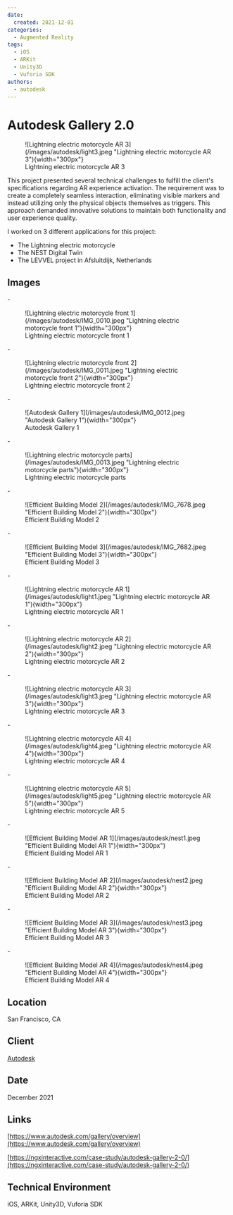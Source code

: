 ```yaml
---
date:
  created: 2021-12-01
categories:
  - Augmented Reality
tags:
  - iOS
  - ARKit
  - Unity3D
  - Vuforia SDK
authors:
  - autodesk
---
```


# Autodesk Gallery 2.0

<figure markdown> ![Lightning electric motorcycle AR 3](/images/autodesk/light3.jpeg "Lightning electric motorcycle AR 3"){width="300px"} <figcaption>Lightning electric motorcycle AR 3</figcaption></figure>

This project presented several technical challenges to fulfill the client's specifications regarding AR experience activation. The requirement was to create a completely seamless interaction, eliminating visible markers and instead utilizing only the physical objects themselves as triggers. This approach demanded innovative solutions to maintain both functionality and user experience quality.

<!-- more -->

I worked on 3 different applications for this project:

- The Lightning electric motorcycle
- The NEST Digital Twin
- The LEVVEL project in Afsluitdijk, Netherlands

## Images

<div class="grid cards" markdown>
- <figure markdown> ![Lightning electric motorcycle front 1](/images/autodesk/IMG_0010.jpeg "Lightning electric motorcycle front 1"){width="300px"} <figcaption>Lightning electric motorcycle front 1</figcaption></figure>
- <figure markdown> ![Lightning electric motorcycle front 2](/images/autodesk/IMG_0011.jpeg "Lightning electric motorcycle front 2"){width="300px"} <figcaption>Lightning electric motorcycle front 2</figcaption></figure>
- <figure markdown> ![Autodesk Gallery 1](/images/autodesk/IMG_0012.jpeg "Autodesk Gallery 1"){width="300px"} <figcaption>Autodesk Gallery 1</figcaption></figure>
- <figure markdown> ![Lightning electric motorcycle parts](/images/autodesk/IMG_0013.jpeg "Lightning electric motorcycle parts"){width="300px"} <figcaption>Lightning electric motorcycle parts</figcaption></figure>
- <figure markdown> ![Efficient Building Model 2](/images/autodesk/IMG_7678.jpeg "Efficient Building Model 2"){width="300px"} <figcaption>Efficient Building Model 2</figcaption></figure>
- <figure markdown> ![Efficient Building Model 3](/images/autodesk/IMG_7682.jpeg "Efficient Building Model 3"){width="300px"} <figcaption>Efficient Building Model 3</figcaption></figure>
- <figure markdown> ![Lightning electric motorcycle AR 1](/images/autodesk/light1.jpeg "Lightning electric motorcycle AR 1"){width="300px"} <figcaption>Lightning electric motorcycle AR 1</figcaption></figure>
- <figure markdown> ![Lightning electric motorcycle AR 2](/images/autodesk/light2.jpeg "Lightning electric motorcycle AR 2"){width="300px"} <figcaption>Lightning electric motorcycle AR 2</figcaption></figure>
- <figure markdown> ![Lightning electric motorcycle AR 3](/images/autodesk/light3.jpeg "Lightning electric motorcycle AR 3"){width="300px"} <figcaption>Lightning electric motorcycle AR 3</figcaption></figure>
- <figure markdown> ![Lightning electric motorcycle AR 4](/images/autodesk/light4.jpeg "Lightning electric motorcycle AR 4"){width="300px"} <figcaption>Lightning electric motorcycle AR 4</figcaption></figure>
- <figure markdown> ![Lightning electric motorcycle AR 5](/images/autodesk/light5.jpeg "Lightning electric motorcycle AR 5"){width="300px"} <figcaption>Lightning electric motorcycle AR 5</figcaption></figure>
- <figure markdown> ![Efficient Building Model AR 1](/images/autodesk/nest1.jpeg "Efficient Building Model AR 1"){width="300px"} <figcaption>Efficient Building Model AR 1</figcaption></figure>
- <figure markdown> ![Efficient Building Model AR 2](/images/autodesk/nest2.jpeg "Efficient Building Model AR 2"){width="300px"} <figcaption>Efficient Building Model AR 2</figcaption></figure>
- <figure markdown> ![Efficient Building Model AR 3](/images/autodesk/nest3.jpeg "Efficient Building Model AR 3"){width="300px"} <figcaption>Efficient Building Model AR 3</figcaption></figure>
- <figure markdown> ![Efficient Building Model AR 4](/images/autodesk/nest4.jpeg "Efficient Building Model AR 4"){width="300px"} <figcaption>Efficient Building Model AR 4</figcaption></figure>
</div>

## Location
San Francisco, CA

## Client
[Autodesk](https://www.autodesk.com)

## Date
December 2021

## Links
[https://www.autodesk.com/gallery/overview](https://www.autodesk.com/gallery/overview)

[https://ngxinteractive.com/case-study/autodesk-gallery-2-0/](https://ngxinteractive.com/case-study/autodesk-gallery-2-0/)

## Technical Environment
iOS, ARKit, Unity3D, Vuforia SDK

